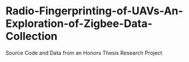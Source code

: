 # Radio-Fingerprinting-of-UAVs-An-Exploration-of-Zigbee-Data-Collection
Source Code and Data from an Honors Thesis Research Project
